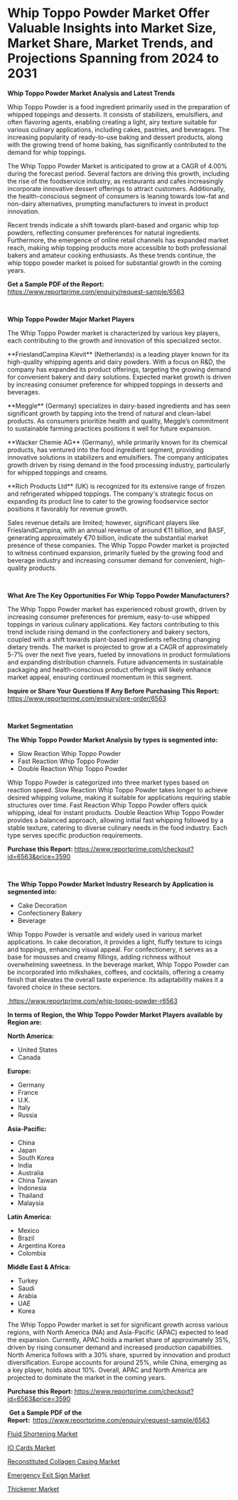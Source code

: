<p><h1>Whip Toppo Powder Market Offer Valuable Insights into Market Size, Market Share, Market Trends, and Projections Spanning from 2024 to 2031</h1></p><p><strong>Whip Toppo Powder Market Analysis and Latest Trends</strong></p>
<p><p>Whip Toppo Powder is a food ingredient primarily used in the preparation of whipped toppings and desserts. It consists of stabilizers, emulsifiers, and often flavoring agents, enabling creating a light, airy texture suitable for various culinary applications, including cakes, pastries, and beverages. The increasing popularity of ready-to-use baking and dessert products, along with the growing trend of home baking, has significantly contributed to the demand for whip toppings.</p><p>The Whip Toppo Powder Market is anticipated to grow at a CAGR of 4.00% during the forecast period. Several factors are driving this growth, including the rise of the foodservice industry, as restaurants and cafes increasingly incorporate innovative dessert offerings to attract customers. Additionally, the health-conscious segment of consumers is leaning towards low-fat and non-dairy alternatives, prompting manufacturers to invest in product innovation.</p><p>Recent trends indicate a shift towards plant-based and organic whip top powders, reflecting consumer preferences for natural ingredients. Furthermore, the emergence of online retail channels has expanded market reach, making whip topping products more accessible to both professional bakers and amateur cooking enthusiasts. As these trends continue, the whip toppo powder market is poised for substantial growth in the coming years.</p></p>
<p><strong>Get a Sample PDF of the Report:&nbsp;</strong> <a href="https://www.reportprime.com/enquiry/request-sample/6563">https://www.reportprime.com/enquiry/request-sample/6563</a></p>
<p>&nbsp;</p>
<p><strong>Whip Toppo Powder Major Market Players</strong></p>
<p><p>The Whip Toppo Powder market is characterized by various key players, each contributing to the growth and innovation of this specialized sector. </p><p>**FrieslandCampina Kievit** (Netherlands) is a leading player known for its high-quality whipping agents and dairy powders. With a focus on R&D, the company has expanded its product offerings, targeting the growing demand for convenient bakery and dairy solutions. Expected market growth is driven by increasing consumer preference for whipped toppings in desserts and beverages.</p><p>**Meggle** (Germany) specializes in dairy-based ingredients and has seen significant growth by tapping into the trend of natural and clean-label products. As consumers prioritize health and quality, Meggle’s commitment to sustainable farming practices positions it well for future expansion.</p><p>**Wacker Chemie AG** (Germany), while primarily known for its chemical products, has ventured into the food ingredient segment, providing innovative solutions in stabilizers and emulsifiers. The company anticipates growth driven by rising demand in the food processing industry, particularly for whipped toppings and creams.</p><p>**Rich Products Ltd** (UK) is recognized for its extensive range of frozen and refrigerated whipped toppings. The company's strategic focus on expanding its product line to cater to the growing foodservice sector positions it favorably for revenue growth.</p><p>Sales revenue details are limited; however, significant players like FrieslandCampina, with an annual revenue of around €11 billion, and BASF, generating approximately €70 billion, indicate the substantial market presence of these companies. The Whip Toppo Powder market is projected to witness continued expansion, primarily fueled by the growing food and beverage industry and increasing consumer demand for convenient, high-quality products.</p></p>
<p>&nbsp;</p>
<p><strong>What Are The Key Opportunities For Whip Toppo Powder Manufacturers?</strong></p>
<p><p>The Whip Toppo Powder market has experienced robust growth, driven by increasing consumer preferences for premium, easy-to-use whipped toppings in various culinary applications. Key factors contributing to this trend include rising demand in the confectionery and bakery sectors, coupled with a shift towards plant-based ingredients reflecting changing dietary trends. The market is projected to grow at a CAGR of approximately 5-7% over the next five years, fueled by innovations in product formulations and expanding distribution channels. Future advancements in sustainable packaging and health-conscious product offerings will likely enhance market appeal, ensuring continued momentum in this segment.</p></p>
<p><strong>Inquire or Share Your Questions If Any Before Purchasing This Report:</strong> <a href="https://www.reportprime.com/enquiry/pre-order/6563">https://www.reportprime.com/enquiry/pre-order/6563</a></p>
<p>&nbsp;</p>
<p><strong>Market Segmentation</strong></p>
<p><strong>The Whip Toppo Powder Market Analysis by types is segmented into:</strong></p>
<p><ul><li>Slow Reaction Whip Toppo Powder</li><li>Fast Reaction Whip Toppo Powder</li><li>Double Reaction Whip Toppo Powder</li></ul></p>
<p><p>Whip Toppo Powder is categorized into three market types based on reaction speed. Slow Reaction Whip Toppo Powder takes longer to achieve desired whipping volume, making it suitable for applications requiring stable structures over time. Fast Reaction Whip Toppo Powder offers quick whipping, ideal for instant products. Double Reaction Whip Toppo Powder provides a balanced approach, allowing initial fast whipping followed by a stable texture, catering to diverse culinary needs in the food industry. Each type serves specific production requirements.</p></p>
<p><strong>Purchase this Report:&nbsp;</strong><a href="https://www.reportprime.com/checkout?id=6563&price=3590">https://www.reportprime.com/checkout?id=6563&price=3590</a></p>
<p>&nbsp;</p>
<p><strong>The Whip Toppo Powder Market Industry Research by Application is segmented into:</strong></p>
<p><ul><li>Cake Decoration</li><li>Confectionery Bakery</li><li>Beverage</li></ul></p>
<p><p>Whip Toppo Powder is versatile and widely used in various market applications. In cake decoration, it provides a light, fluffy texture to icings and toppings, enhancing visual appeal. For confectionery, it serves as a base for mousses and creamy fillings, adding richness without overwhelming sweetness. In the beverage market, Whip Toppo Powder can be incorporated into milkshakes, coffees, and cocktails, offering a creamy finish that elevates the overall taste experience. Its adaptability makes it a favored choice in these sectors.</p></p>
<p><a href="https://www.reportprime.com/whip-toppo-powder-r6563">&nbsp;https://www.reportprime.com/whip-toppo-powder-r6563</a></p>
<p><strong>In terms of Region, the Whip Toppo Powder Market Players available by Region are:</strong></p>
<p>
    <p> <strong> North America: </strong>
        <ul>
            <li>United States</li>
            <li>Canada</li>
        </ul>
        </p> 
    <p> <strong> Europe: </strong>
        <ul>
            <li>Germany</li>
            <li>France</li>
            <li>U.K.</li>
            <li>Italy</li>
            <li>Russia</li>
        </ul>
        </p> 
    <p> <strong> Asia-Pacific: </strong>
        <ul>
            <li>China</li>
            <li>Japan</li>
            <li>South Korea</li>
            <li>India</li>
            <li>Australia</li>
            <li>China Taiwan</li>
            <li>Indonesia</li>
            <li>Thailand</li>
            <li>Malaysia</li>
        </ul>
        </p> 
    <p> <strong> Latin America: </strong>
        <ul>
            <li>Mexico</li>
            <li>Brazil</li>
            <li>Argentina Korea</li>
            <li>Colombia</li>
        </ul>
        </p> 
    <p> <strong> Middle East & Africa: </strong>
        <ul>
            <li>Turkey</li>
            <li>Saudi</li>
            <li>Arabia</li>
            <li>UAE</li>
            <li>Korea</li>
        </ul>
    </p>
    </p>
<p><p>The Whip Toppo Powder market is set for significant growth across various regions, with North America (NA) and Asia-Pacific (APAC) expected to lead the expansion. Currently, APAC holds a market share of approximately 35%, driven by rising consumer demand and increased production capabilities. North America follows with a 30% share, spurred by innovation and product diversification. Europe accounts for around 25%, while China, emerging as a key player, holds about 10%. Overall, APAC and North America are projected to dominate the market in the coming years.</p></p>
<p><strong>Purchase this Report: </strong><a href="https://www.reportprime.com/checkout?id=6563&price=3590">https://www.reportprime.com/checkout?id=6563&price=3590</a></p>
<p>&nbsp;<strong>Get a Sample PDF of the Report:&nbsp;&nbsp;</strong><a href="https://www.reportprime.com/enquiry/request-sample/6563">https://www.reportprime.com/enquiry/request-sample/6563</a></p>
<p><strong></strong></p>
<p><p><a href="https://github.com/MarioBuchanan67/Market-Research-Report-List-1/blob/main/fluid-shortening-market.md">Fluid Shortening Market</a></p><p><a href="https://issuu.com/reportprime-2/docs/io-cards-market-size-2030.pptx_4bd4c4ee2b58b7">IO Cards Market</a></p><p><a href="https://github.com/KamrulHadi87/Market-Research-Report-List-1/blob/main/reconstituted-collagen-casing-market.md">Reconstituted Collagen Casing Market</a></p><p><a href="https://medium.com/@mayekuhic78/emergency-exit-sign-market-share-market-analysis-growth-trends-forecasts-for-period-from-deda93ed09bf">Emergency Exit Sign Market</a></p><p><a href="https://medium.com/@eloisadavis25/thickener-market-size-share-trends-analysis-report-by-end-use-food-and-beverages-paints-and-f3a04dcc137e">Thickener Market</a></p></p>